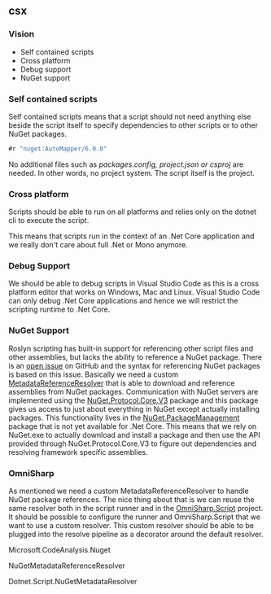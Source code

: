 ## csx



### Vision

* Self contained scripts
* Cross platform 
* Debug support 
* NuGet support 



### Self contained scripts

Self contained scripts means that a script should not need anything else beside the script itself to specify dependencies to other scripts or to other NuGet packages.  

```c#
#r "nuget:AutoMapper/6.0.0"		
```

No additional files such as *packages.config, project.json or csproj*  are needed. In other words, no project system. The script itself is the project.



### Cross platform

Scripts should be able to run on all platforms and relies only on the dotnet cli to execute the script.

This means that scripts run in the context of an .Net Core application and we really don't care about full .Net or Mono anymore.



### Debug Support 

We should be able to debug scripts in Visual Studio Code as this is a cross platform editor that works on Windows, Mac and Linux. Visual Studio Code can only debug .Net Core applications and hence we will restrict the scripting runtime to .Net Core. 



### NuGet Support

Roslyn scripting has built-in support for referencing other script files and other assemblies, but lacks the ability to reference a NuGet package. There is an [open issue](https://github.com/dotnet/roslyn/issues/6900) on GitHub and the syntax for referencing NuGet packages is based on this issue. Basically we need a custom [MetadataReferenceResolver](https://github.com/dotnet/roslyn/blob/master/src/Compilers/Core/Portable/MetadataReference/MetadataReferenceResolver.cs) that is able to download and reference assemblies from NuGet packages. Communication with NuGet servers are implemented using the [NuGet.Protocol.Core.V3](https://www.nuget.org/packages?q=NuGet.Protocol.Core.v3) package and this package gives us access to just about everything in NuGet except actually installing packages. This functionality lives in the [NuGet.PackageManagement](https://www.nuget.org/packages/NuGet.PackageManagement) package that is not yet available for .Net Core. This means that we rely on NuGet.exe to actually download and install a package and then use the API provided through NuGet.Protocol.Core.V3 to figure out dependencies and resolving framework specific assemblies. 

### OmniSharp

As mentioned we need a custom MetadataReferenceResolver to handle NuGet package references. The nice thing about that is we can reuse the same resolver both in the script runner and in the [OmniSharp.Script](https://github.com/OmniSharp/omnisharp-roslyn/tree/dev/src/OmniSharp.Script) project. It should be possible to configure the runner and OmniSharp.Script that we want to use a custom resolver. This custom resolver should be able to be plugged into the resolve pipeline as a decorator around the default resolver.



Microsoft.CodeAnalysis.Nuget

NuGetMetadataReferenceResolver 



Dotnet.Script.NuGetMetadataResolver

















